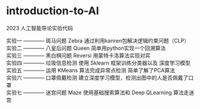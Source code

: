# introduction-to-AI
2023 人工智能导论实验代码

实验一 ———— 斑马问题 Zebra 通过利用kanren包解决逻辑约束问题（CLP）  
实验二 ———— 八皇后问题 Queen 简单用python实现一个回溯算法  
实验三 ———— 黑白棋问题 Reversi 用蒙特卡洛算法实现对弈  
实验四 ———— 垃圾信息检测 使用 Sklearn 框架训练分类器以及 深度学习模型   
实验五 ———— 运用 KMeans 算法完成异常点检测 简单了解了PCA算法  
实验六 ———— 口罩佩戴检测 建立深度学习模型，检测出图中的人是否佩戴了口罩  
实验七 ———— 迷宫问题 Maze 使用基础搜索算法和 Deep QLearning 算法走迷宫  
